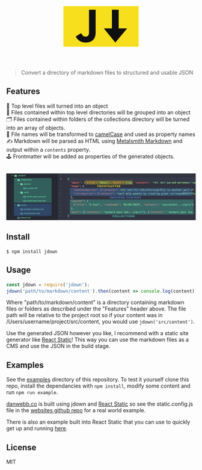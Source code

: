 <h1 align="center">
	<br>
	<br>
	<img width="200" src="https://raw.githubusercontent.com/DanWebb/jdown/2b4d38b7c56103a38b74c4c49ad8e6f576744c26/media/logo.png" alt="chalk">
	<br>
	<br>
</h1>

> Convert a directory of markdown files to structured and usable JSON

## Features
📄 Top level files will turned into an object  
📁 Files contained within top level directories will be grouped into an object  
🗂 Files contained within folders of the collections directory will be turned into an array of objects.  
🐫 File names will be transformed to [camelCase](https://github.com/sindresorhus/camelcase) and used as property names  
✍️ Markdown will be parsed as HTML using [Metalsmith Markdown](https://github.com/segmentio/metalsmith-markdown) and output within a `contents` property.  
🕹 Frontmatter will be added as properties of the generated objects.

<br>
<img src="https://raw.githubusercontent.com/DanWebb/jdown/2b4d38b7c56103a38b74c4c49ad8e6f576744c26/media/example.jpg" alt="" width="900">

## Install

```console
$ npm install jdown
```

## Usage

```js
const jdown = require('jdown');
jdown('path/to/markdown/content').then(content => console.log(content));
```

Where "path/to/markdown/content" is a directory containing markdown files or folders as described under the "Features" header above. The file path will be relative to the project root so if your content was in /Users/username/project/src/content, you would use `jdown('src/content')`.

Use the generated JSON however you like, I recommend with a static site generator like [React Static](https://github.com/nozzle/react-static)! This way you can use the markdown files as a CMS and use the JSON in the build stage.

## Examples

See the [examples](example/) directory of this repository. To test it yourself clone this repo, install the dependancies with `npm install`, modify some content and run `npm run example`.

[danwebb.co](https://danwebb.co) is built using jdown and [React Static](https://github.com/nozzle/react-static) so see the static.config.js file in the [websites github repo](https://github.com/DanWebb/danwebb.co) for a real world example.

There is also an example built into React Static that you can use to quickly get up and running  [here](https://github.com/nozzle/react-static/tree/master/examples/markdown). 

## License

MIT
